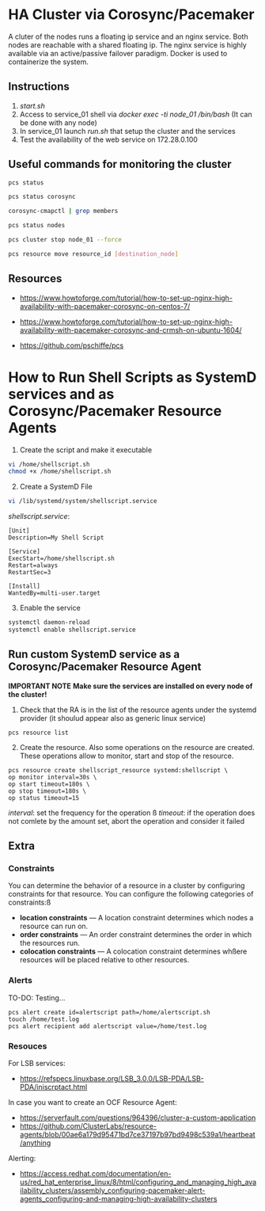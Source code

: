 # HA Cluster via Corosync/Pacemaker
A cluter of the nodes runs a floating ip service and an nginx service. Both nodes are reachable with a shared floating ip. The nginx service is highly available via an active/passive failover paradigm. Docker is used to containerize the system.

## Instructions
1. *start.sh*
2. Access to service\_01 shell via *docker exec -ti node_01 /bin/bash* (It can be done with any node)
3. In service\_01 launch *run.sh* that setup the cluster and the services
4. Test the availability of the web service on 172.28.0.100


## Useful commands for monitoring the cluster

```bash
pcs status

pcs status corosync

corosync-cmapctl | grep members

pcs status nodes

pcs cluster stop node_01 --force

pcs resource move resource_id [destination_node]
```

## Resources

* https://www.howtoforge.com/tutorial/how-to-set-up-nginx-high-availability-with-pacemaker-corosync-on-centos-7/

* https://www.howtoforge.com/tutorial/how-to-set-up-nginx-high-availability-with-pacemaker-corosync-and-crmsh-on-ubuntu-1604/

* https://github.com/pschiffe/pcs


# How to Run Shell Scripts as SystemD services and as Corosync/Pacemaker Resource Agents

1. Create the script and make it executable

```bash
vi /home/shellscript.sh 
chmod +x /home/shellscript.sh 
```

2. Create a SystemD File

```bash
vi /lib/systemd/system/shellscript.service 
```

*shellscript.service*:
```
[Unit]
Description=My Shell Script

[Service]
ExecStart=/home/shellscript.sh
Restart=always
RestartSec=3

[Install]
WantedBy=multi-user.target
```

3. Enable the service
```bash
systemctl daemon-reload
systemctl enable shellscript.service
```
 
## Run custom SystemD service as a Corosync/Pacemaker Resource Agent
**IMPORTANT NOTE**
**Make sure the services are installed on every node of the cluster!**

1. Check that the RA is in the list of the resource agents under the systemd provider (it shoulud appear also as generic linux service)

```
pcs resource list
```

2. Create the resource. Also some operations on the resource are created. These operations allow to monitor, start and stop of the resource.

```
pcs resource create shellscript_resource systemd:shellscript \
op monitor interval=30s \
op start timeout=180s \
op stop timeout=180s \
op status timeout=15

```
*interval*: set the frequency for the operation
ß
*timeout*: if the operation does not comlete by the amount set, abort the operation and consider it failed


## Extra
### Constraints
You can determine the behavior of a resource in a cluster by configuring constraints for that resource. You can configure the following categories of constraints:ß
* **location constraints** — A location constraint determines which nodes a resource can run on.
* **order constraints** — An order constraint determines the order in which the resources run.
* **colocation constraints** — A colocation constraint determines whßere resources will be placed relative to other resources.

### Alerts
TO-DO: Testing...
```
pcs alert create id=alertscript path=/home/alertscript.sh
touch /home/test.log
pcs alert recipient add alertscript value=/home/test.log
```

### Resouces
For LSB services:
* https://refspecs.linuxbase.org/LSB_3.0.0/LSB-PDA/LSB-PDA/iniscrptact.html

In case you want to create an OCF Resource Agent:
* https://serverfault.com/questions/964396/cluster-a-custom-application
* https://github.com/ClusterLabs/resource-agents/blob/00ae6a179d95471bd7ce37197b97bd9498c539a1/heartbeat/anything

Alerting:
* https://access.redhat.com/documentation/en-us/red_hat_enterprise_linux/8/html/configuring_and_managing_high_availability_clusters/assembly_configuring-pacemaker-alert-agents_configuring-and-managing-high-availability-clusters